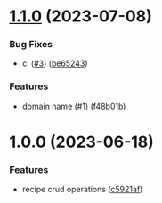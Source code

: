 # [1.1.0](https://github.com/julian-one/jubilance/compare/v1.0.0...v1.1.0) (2023-07-08)

### Bug Fixes

-   ci ([#3](https://github.com/julian-one/jubilance/issues/3)) ([be65243](https://github.com/julian-one/jubilance/commit/be65243d756f9c6bc746394a5e161f8525dafb2a))

### Features

-   domain name ([#1](https://github.com/julian-one/jubilance/issues/1)) ([f48b01b](https://github.com/julian-one/jubilance/commit/f48b01b9562f6b7ea08ef413f0d3b7d06aa6332a))

# 1.0.0 (2023-06-18)

### Features

-   recipe crud operations ([c5921af](https://github.com/julian-one/jubilance/commit/c5921afcc046765322d2561a120ff2521a31973c))
